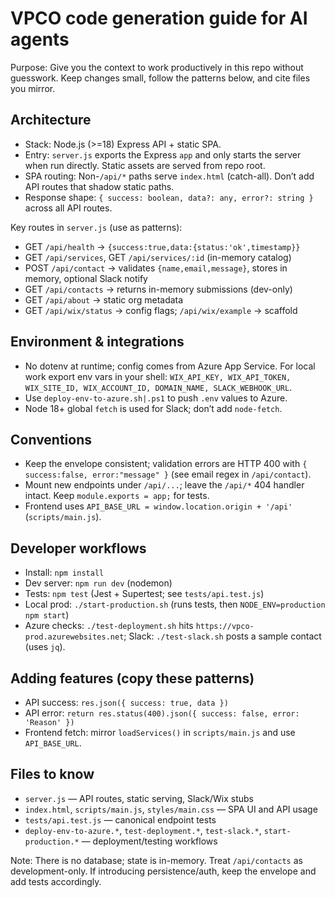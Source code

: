 # VPCO code generation guide for AI agents

Purpose: Give you the context to work productively in this repo without guesswork. Keep changes small, follow the patterns below, and cite files you mirror.

## Architecture
- Stack: Node.js (>=18) Express API + static SPA.
- Entry: `server.js` exports the Express `app` and only starts the server when run directly. Static assets are served from repo root.
- SPA routing: Non-`/api/*` paths serve `index.html` (catch-all). Don’t add API routes that shadow static paths.
- Response shape: `{ success: boolean, data?: any, error?: string }` across all API routes.

Key routes in `server.js` (use as patterns):
- GET `/api/health` → `{success:true,data:{status:'ok',timestamp}}`
- GET `/api/services`, GET `/api/services/:id` (in-memory catalog)
- POST `/api/contact` → validates `{name,email,message}`, stores in memory, optional Slack notify
- GET `/api/contacts` → returns in-memory submissions (dev-only)
- GET `/api/about` → static org metadata
- GET `/api/wix/status` → config flags; `/api/wix/example` → scaffold

## Environment & integrations
- No dotenv at runtime; config comes from Azure App Service. For local work export env vars in your shell:
  `WIX_API_KEY, WIX_API_TOKEN, WIX_SITE_ID, WIX_ACCOUNT_ID, DOMAIN_NAME, SLACK_WEBHOOK_URL`.
- Use `deploy-env-to-azure.sh|.ps1` to push `.env` values to Azure.
- Node 18+ global `fetch` is used for Slack; don’t add `node-fetch`.

## Conventions
- Keep the envelope consistent; validation errors are HTTP 400 with `{ success:false, error:"message" }` (see email regex in `/api/contact`).
- Mount new endpoints under `/api/...`; leave the `/api/*` 404 handler intact. Keep `module.exports = app;` for tests.
- Frontend uses `API_BASE_URL = window.location.origin + '/api'` (`scripts/main.js`).

## Developer workflows
- Install: `npm install`
- Dev server: `npm run dev` (nodemon)
- Tests: `npm test` (Jest + Supertest; see `tests/api.test.js`)
- Local prod: `./start-production.sh` (runs tests, then `NODE_ENV=production npm start`)
- Azure checks: `./test-deployment.sh` hits `https://vpco-prod.azurewebsites.net`; Slack: `./test-slack.sh` posts a sample contact (uses `jq`).

## Adding features (copy these patterns)
- API success: `res.json({ success: true, data })`
- API error: `return res.status(400).json({ success: false, error: 'Reason' })`
- Frontend fetch: mirror `loadServices()` in `scripts/main.js` and use `API_BASE_URL`.

## Files to know
- `server.js` — API routes, static serving, Slack/Wix stubs
- `index.html`, `scripts/main.js`, `styles/main.css` — SPA UI and API usage
- `tests/api.test.js` — canonical endpoint tests
- `deploy-env-to-azure.*`, `test-deployment.*`, `test-slack.*`, `start-production.*` — deployment/testing workflows

Note: There is no database; state is in-memory. Treat `/api/contacts` as development-only. If introducing persistence/auth, keep the envelope and add tests accordingly.

